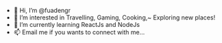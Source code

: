 - 👋 Hi, I’m @fuadengr
- 👀 I’m interested in Travelling, Gaming, Cooking,~ Exploring new places!
- 🌱 I’m currently learning ReactJs and NodeJs
- 📫 Email me if you wants to connect with me...
